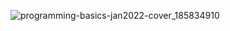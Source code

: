 

![programming-basics-jan2022-cover_185834910](https://github.com/user-attachments/assets/1fe0ae02-1d22-40f8-b5c1-3ba9c0188e2c)
